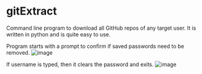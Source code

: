 # gitExtract
Command line program to download all GitHub repos of any target user. It is written in python and is quite easy to use. 

Program starts with a prompt to confirm if saved passwords need to be removed. 
![image](https://user-images.githubusercontent.com/11437477/180643393-99649f82-be20-4d0d-b6bb-7049936139e3.png)

If username is typed, then it clears the password and exits. 
![image](https://user-images.githubusercontent.com/11437477/180643474-4a3ca10d-974c-4aca-8fcc-aab23c9a2b09.png)

